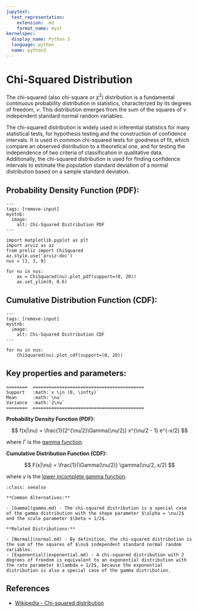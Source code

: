 ```yaml
---
jupytext:
  text_representation:
    extension: .md
    format_name: myst
kernelspec:
  display_name: Python 3
  language: python
  name: python3
---
```

# Chi-Squared Distribution

The chi-squared (also chi-square or $\chi^2$) distribution is a fundamental continuous probability distribution in statistics, characterized by its degrees of freedom, $\nu$. This distribution emerges from the sum of the squares of $\nu$ independent standard normal random variables.

The chi-squared distribution is widely used in inferential statistics for many statistical tests, for hypothesis testing and the construction of confidence intervals. It is used in common chi-squared tests for goodness of fit, which compare an observed distribution to a theoretical one, and for testing the independence of two criteria of classification in qualitative data. Additionally, the chi-squared distribution is used for finding confidence intervals to estimate the population standard deviation of a normal distribution based on a sample standard deviation.

## Probability Density Function (PDF):

```{code-cell}
---
tags: [remove-input]
mystnb:
  image:
    alt: Chi-Squared Distribution PDF
---

import matplotlib.pyplot as plt
import arviz as az
from preliz import ChiSquared
az.style.use('arviz-doc')
nus = [1, 3, 9]

for nu in nus:
    ax = ChiSquared(nu).plot_pdf(support=(0, 20))
    ax.set_ylim(0, 0.6)
```

## Cumulative Distribution Function (CDF):

```{code-cell}
---
tags: [remove-input]
mystnb:
  image:
    alt: Chi-Squared Distribution CDF
---

for nu in nus:
    ChiSquared(nu).plot_cdf(support=(0, 20))
```
## Key properties and parameters:

```{eval-rst}
========  ==========================================
Support   :math:`x \in (0, \infty)`
Mean      :math:`\nu`
Variance  :math:`2\nu`
========  ==========================================
```

**Probability Density Function (PDF):**

$$
f(x|\nu) = \frac{1}{2^{\nu/2}\Gamma(\nu/2)} x^{\nu/2 - 1} e^{-x/2}
$$

where $\Gamma$ is the [gamma function](https://en.wikipedia.org/wiki/Gamma_function).

**Cumulative Distribution Function (CDF):**

$$
F(x|\nu) = \frac{1}{\Gamma(\nu/2)} \gamma(\nu/2, x/2)
$$

where $\gamma$ is the [lower incomplete gamma function](https://en.wikipedia.org/wiki/Incomplete_gamma_function).


```{seealso}
:class: seealso

**Common Alternatives:**

- [Gamma](gamma.md) - The chi-squared distribution is a special case of the gamma distribution with the shape parameter $\alpha = \nu/2$ and the scale parameter $\beta = 1/2$.

**Related Distributions:**

- [Normal](normal.md) - By definition, the chi-squared distribution is the sum of the squares of $\nu$ independent standard normal random variables.
- [Exponential](exponential.md) - A chi-squared distribution with 2 degrees of freedom is equivalent to an exponential distribution with the rate parameter $\lambda = 1/2$, because the exponential distribution is also a special case of the gamma distribution.
```

## References

- [Wikipedia - Chi-squared distribution](https://en.wikipedia.org/wiki/Chi-squared_distribution)

